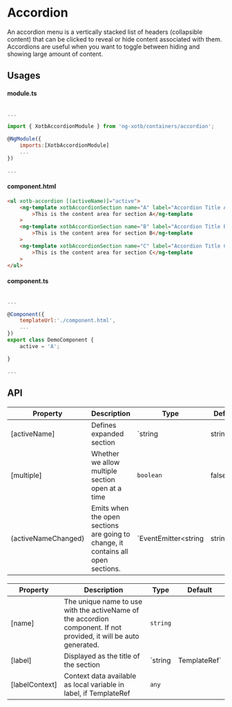 # Accordion

An accordion menu is a vertically stacked list of headers (collapsible content) that can be clicked to reveal or hide content associated with them. Accordions are useful when you want to toggle between hiding and showing large amount of content.


## Usages

#### module.ts
```javascript

...

import { XotbAccordionModule } from 'ng-xotb/containers/accordion';

@NgModule({
    imports:[XotbAccordionModule]
    ...
})

...
```

#### component.html
```html
<ul xotb-accordion [(activeName)]="active">
    <ng-template xotbAccordionSection name="A" label="Accordion Title A"
        >This is the content area for section A</ng-template
    >
    <ng-template xotbAccordionSection name="B" label="Accordion Title B"
        >This is the content area for section B</ng-template
    >
    <ng-template xotbAccordionSection name="C" label="Accordion Title C"
        >This is the content area for section C</ng-template
    >
</ul>
```

#### component.ts
```javascript

...

@Component({
    templateUrl:'./component.html',
    ...
})
export class DemoComponent {
    active = 'A';

}

...
```

## API
 
#### <xotb-accordion>

| Property | Description | Type | Default |
| --- | --- | --- | --- |
| [activeName] | Defines expanded section | `string|string[]` | |
| [multiple] | Whether we allow multiple section open at a time | `boolean` | false |
| (activeNameChanged) | Emits when the open sections are going to change, it contains all open sections. | `EventEmitter<string|string[]>` | |


#### <ng-template xotbAccordionSection>

| Property | Description | Type | Default |
| --- | --- | --- | --- |
| [name] | The unique name to use with the activeName of the accordion component. If not provided, it will be auto generated. | `string` | |
| [label] | Displayed as the title of the section | `string | TemplateRef` |  |
| [labelContext] | Context data available as local variable in label, if TemplateRef | `any` | |